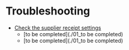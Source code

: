 # Troubleshooting

- [Check the supplier receipt settings](./01_CheckSupplierReceiptSettings.md)
  - [to be completed](./01_to be completed)
  - [to be completed](./01_to be completed)
